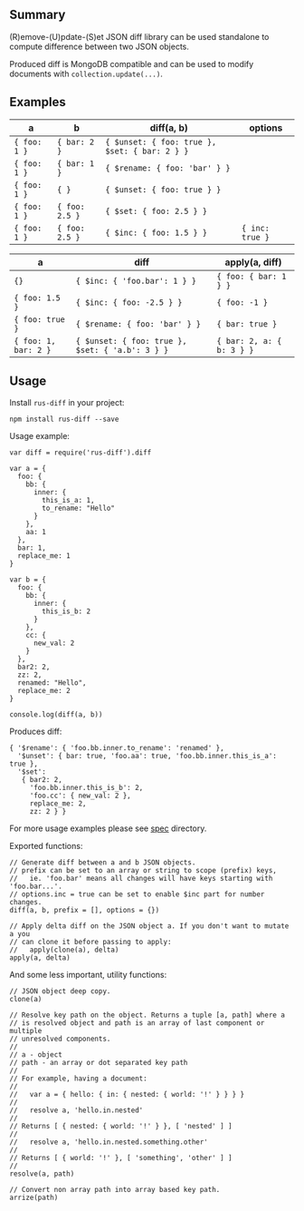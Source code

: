 ## Summary

(R)emove-(U)pdate-(S)et JSON diff library can be used standalone to compute difference between two JSON objects.

Produced diff is MongoDB compatible and can be used to modify documents with `collection.update(...)`.

## Examples

| a | b | diff(a, b) | options |
|---|---|------------|---------|
| `{ foo: 1 }` | `{ bar: 2 }` | `{ $unset: { foo: true }, $set: { bar: 2 } }` | |
| `{ foo: 1 }` | `{ bar: 1 }` | `{ $rename: { foo: 'bar' } }` | |
| `{ foo: 1 }` | `{ }` | `{ $unset: { foo: true } }` | |
| `{ foo: 1 }` | `{ foo: 2.5 }` | `{ $set: { foo: 2.5 } }` | |
| `{ foo: 1 }` | `{ foo: 2.5 }` | `{ $inc: { foo: 1.5 } }` | `{ inc: true }` |

| a | diff | apply(a, diff) |
|---|---|-------------|
| `{}` | `{ $inc: { 'foo.bar': 1 } }` | `{ foo: { bar: 1 } }` |
| `{ foo: 1.5 }` | `{ $inc: { foo: -2.5 } }` | `{ foo: -1 }` |
| `{ foo: true }` | `{ $rename: { foo: 'bar' } }` | `{ bar: true }` |
| `{ foo: 1, bar: 2 }` | `{ $unset: { foo: true }, $set: { 'a.b': 3 } }` | `{ bar: 2, a: { b: 3 } }` |

## Usage

Install `rus-diff` in your project:

    npm install rus-diff --save

Usage example:

    var diff = require('rus-diff').diff

    var a = {
      foo: {
        bb: {
          inner: {
            this_is_a: 1,
            to_rename: "Hello"
          }
        },
        aa: 1
      },
      bar: 1,
      replace_me: 1
    }

    var b = {
      foo: {
        bb: {
          inner: {
            this_is_b: 2
          }
        },
        cc: {
          new_val: 2
        }
      },
      bar2: 2,
      zz: 2,
      renamed: "Hello",
      replace_me: 2
    }

    console.log(diff(a, b))

Produces diff:

    { '$rename': { 'foo.bb.inner.to_rename': 'renamed' },
      '$unset': { bar: true, 'foo.aa': true, 'foo.bb.inner.this_is_a': true },
      '$set':
       { bar2: 2,
         'foo.bb.inner.this_is_b': 2,
         'foo.cc': { new_val: 2 },
         replace_me: 2,
         zz: 2 } }

For more usage examples please see [spec](spec) directory.

Exported functions:

    // Generate diff between a and b JSON objects.
    // prefix can be set to an array or string to scope (prefix) keys,
    //   ie. 'foo.bar' means all changes will have keys starting with 'foo.bar...'.
    // options.inc = true can be set to enable $inc part for number changes.
    diff(a, b, prefix = [], options = {})

    // Apply delta diff on the JSON object a. If you don't want to mutate a you
    // can clone it before passing to apply:
    //   apply(clone(a), delta)
    apply(a, delta)

And some less important, utility functions:

    // JSON object deep copy.
    clone(a)

    // Resolve key path on the object. Returns a tuple [a, path] where a
    // is resolved object and path is an array of last component or multiple
    // unresolved components.
    //
    // a - object
    // path - an array or dot separated key path
    //
    // For example, having a document:
    //
    //   var a = { hello: { in: { nested: { world: '!' } } } }
    //
    //   resolve a, 'hello.in.nested'
    //
    // Returns [ { nested: { world: '!' } }, [ 'nested' ] ]
    //
    //   resolve a, 'hello.in.nested.something.other'
    //
    // Returns [ { world: '!' }, [ 'something', 'other' ] ]
    //
    resolve(a, path)

    // Convert non array path into array based key path.
    arrize(path)
